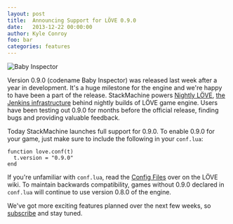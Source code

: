 ```yaml
---
layout: post
title:  Announcing Support for LÖVE 0.9.0
date:   2013-12-22 00:00:00
author: Kyle Conroy
foo: bar
categories: features
---
```


![Baby Inspector](/static/img/baby.jpg)

Version 0.9.0 (codename Baby Inspector) was released last week after a year in
development. It's a huge milestone for the engine and we're happy to have been
a part of the release. StackMachine powers [Nightly LÖVE][nightly], [the
Jenkins infrastructure][jenkins] behind nightly builds of LÖVE game engine.
Users have been testing out 0.9.0 for months before the official release,
finding bugs and providing valuable feedback.

Today StackMachine launches full support for 0.9.0. To enable 0.9.0 for your
game, just make sure to include the following in your `conf.lua`:

    function love.conf(t)
      t.version = "0.9.0"
    end

If you're unfamiliar with `conf.lua`, read the [Config Files][config] over on
the LÖVE wiki. To maintain backwards compatibility, games without 0.9.0
declared in `conf.lua` will continue to use version 0.8.0 of the engine.

We've got more exciting features planned over the next few weeks, so
[subscribe][rssfeed] and stay tuned.

[nightly]: http://love2d.org/builds
[jenkins]: http://ci.projecthawkthorne.com
[config]: http://www.love2d.org/wiki/Config_Files
[rssfeed]: http://localhost:8000/blog/feed.xml
